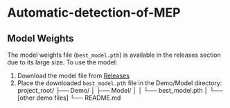 # Automatic-detection-of-MEP
## Model Weights

The model weights file (`best_model.pth`) is available in the releases section due to its large size. To use the model:

1. Download the model file from [Releases](https://github.com/weiluduan2/Automatic-detection-of-MEP/releases/tag/Main)
2. Place the downloaded `best_model.pth` file in the Demo/Model directory:
   project_root/
        ├── Demo/
        │ ├── Model/
        │ │ └── best_model.pth
        │ └── [other demo files]
        └── README.md
